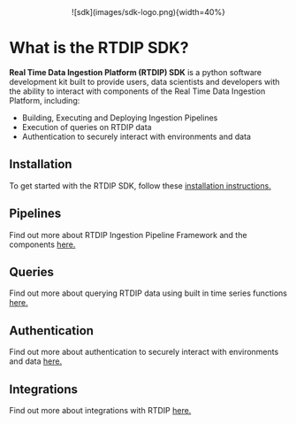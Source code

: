 <center>![sdk](images/sdk-logo.png){width=40%}</center>

# What is the RTDIP SDK?

​​**Real Time Data Ingestion Platform (RTDIP) SDK** is a python software development kit built to provide users, data scientists and developers with the ability to interact with components of the Real Time Data Ingestion Platform, including:

- Building, Executing and Deploying Ingestion Pipelines
- Execution of queries on RTDIP data
- Authentication to securely interact with environments and data

## Installation

To get started with the RTDIP SDK, follow these [installation instructions.](../getting-started/installation.md)

## Pipelines

Find out more about RTDIP Ingestion Pipeline Framework and the components [here.](./pipelines/framework.md)

## Queries

Find out more about querying RTDIP data using built in time series functions [here.](./queries/functions.md)

## Authentication

Find out more about authentication to securely interact with environments and data [here.](./authentication/azure.md)

## Integrations

Find out more about integrations with RTDIP [here.](./code-reference/integrations/openstef/overview.md)